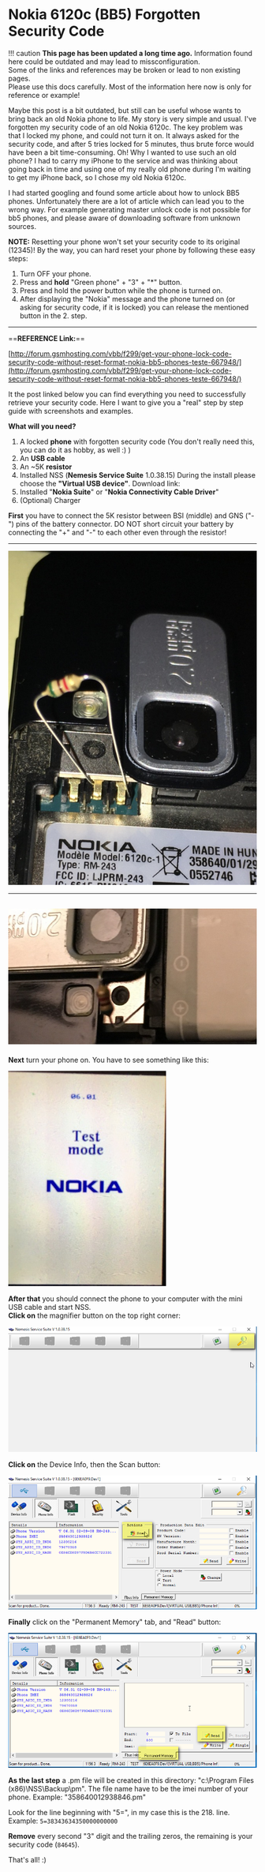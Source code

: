 # Nokia 6120c (BB5) Forgotten Security Code

!!! caution
    **This page has been updated a long time ago.**  Information found here could be outdated and may lead to missconfiguration.  
    Some of the links and references may be broken or lead to non existing pages.  
    Please use this docs carefully. Most of the information here now is only for reference or example!
    

Maybe this post is a bit outdated, but still can be useful whose wants to bring back an old Nokia phone to life.
My story is very simple and usual. I've forgotten my security code of an old Nokia 6120c. The key problem was that I locked my phone, and could not turn it on. It always asked for the security code, and after 5 tries locked for 5 minutes, thus brute force would have been a bit time-consuming. Oh! Why I wanted to use such an old phone? I had to carry my iPhone to the service and was thinking about going back in time and using one of my really old phone during I'm waiting to get my iPhone back, so I chose my old Nokia 6120c. 

I had started googling and found some article about how to unlock BB5 phones. Unfortunately there are a lot of article which can lead you to the wrong way. For example generating master unlock code is not possible for bb5 phones, and please aware of downloading software from unknown sources.

**NOTE:** Resetting your phone won't set your security code to its original (12345)! By the way, you can hard reset your phone by following these easy steps:

1. Turn OFF your phone.
1. Press and **hold** "Green phone" + "3" + "*" button.
1. Press and hold the power button while the phone is turned on.
1. After displaying the "Nokia" message and the phone turned on (or asking for security code, if it is locked) you can release the mentioned button in the 2. step.

---

==**REFERENCE Link:**==

[http://forum.gsmhosting.com/vbb/f299/get-your-phone-lock-code-security-code-without-reset-format-nokia-bb5-phones-teste-667948/](http://forum.gsmhosting.com/vbb/f299/get-your-phone-lock-code-security-code-without-reset-format-nokia-bb5-phones-teste-667948/)

It the post linked below you can find everything you need to successfully retrieve your security code. Here I want to give you a "real" step by step guide with screenshots and examples. 

**What will you need?**

1. A locked **phone** with forgotten security code (You don't really need this, you can do it as hobby, as well :) )
1. An **USB cable**
1. An ~5K **resistor**
1. Installed NSS (**Nemesis Service Suite** 1.0.38.15)  During the install please choose the **"Virtual USB device"**. 
Download link:
1. Installed "**Nokia Suite**" or "**Nokia Connectivity Cable Driver**"
1. (Optional) Charger

**First** you have to connect the 5K resistor between BSI (middle) and GNS ("-") pins of the battery connector. DO NOT short circuit your battery by connecting the "+" and "-" to each other even through the resistor!

---
![Screenshot1](/assets/images/2017/01/IMG_1875-1.JPG)

---

![Screenshot2](/assets/images/2017/01/IMG_1874-1.JPG)
---

**Next** turn your phone on. You have to see something like this:

![](/assets/images/2017/01/IMG_1877-1.JPG)


**After that** you should connect the phone to your computer with the mini USB cable and start NSS.   
**Click on** the magnifier button on the top right corner:

![](/assets/images/2017/01/2017-01-09_213106.jpg)


**Click on** the Device Info, then the Scan button:

![](/assets/images/2017/01/2017-01-09_213137.jpg)

**Finally** click on the "Permanent Memory" tab, and "Read" button:

![](/assets/images/2017/01/2017-01-09_213157.jpg)



**As the last step** a .pm file will be created in this directory: "c:\Program Files (x86)\NSS\Backup\pm\". The file name have to be the imei number of your phone. Example: "358640012938846.pm"

Look for the line beginning with "5=", in my case this is the 218. line.
Example:
`5=38343634350000000000`

**Remove** every second "3" digit and the trailing zeros, the remaining is your security code (`84645`).

That's all! :)












